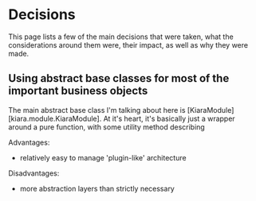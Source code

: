 # Decisions

This page lists a few of the main decisions that were taken, what the considerations around them were, their impact, as well as why they were made.

## Using abstract base classes for most of the important business objects

The main abstract base class I'm talking about here is [KiaraModule][kiara.module.KiaraModule]. At it's heart, it's
basically just a wrapper around a pure function, with some utility method describing

Advantages:
- relatively easy to manage 'plugin-like' architecture

Disadvantages:
- more abstraction layers than strictly necessary
